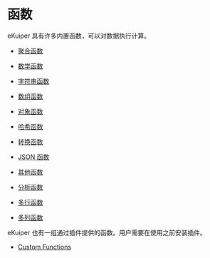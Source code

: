 # 函数

eKuiper 具有许多内置函数，可以对数据执行计算。

- [聚合函数](./aggregate_functions.md)
- [数学函数](./mathematical_functions.md)
- [字符串函数](./string_functions.md)
- [数组函数](./array_functions.md)
- [对象函数](./object_functions.md)
- [哈希函数](./hashing_functions.md)
- [转换函数](./transform_functions.md)
- [JSON 函数](./json_functions.md)
- [其他函数](./other_functions.md)

- [分析函数](./analytic_functions.md)
- [多行函数](./multi_row_functions.md)
- [多列函数](./multi_column_functions.md)

eKuiper 也有一组通过插件提供的函数。用户需要在使用之前安装插件。

- [Custom Functions](./custom_functions.md)
